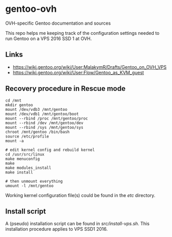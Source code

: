 # gentoo-ovh
OVH-specific Gentoo documentation and sources

This repo helps me keeping track of the configuration settings needed
to run Gentoo on a VPS 2016 SSD 1 at OVH.

## Links

* https://wiki.gentoo.org/wiki/User:MalakymR/Drafts/Gentoo_on_OVH_VPS
* https://wiki.gentoo.org/wiki/User:Flow/Gentoo_as_KVM_guest

## Recovery procedure in Rescue mode

```
cd /mnt
mkdir gentoo
mount /dev/vdb3 /mnt/gentoo
mount /dev/vdb1 /mnt/gentoo/boot
mount --rbind /proc /mnt/gentoo/proc
mount --rbind /dev /mnt/gentoo/dev
mount --rbind /sys /mnt/gentoo/sys
chroot /mnt/gentoo /bin/bash
source /etc/profile
mount -a

# edit kernel config and rebuild kernel
cd /usr/src/linux
make menuconfig
make
make modules_install
make install

# then unmount everything
umount -l /mnt/gentoo
```

Working kernel configuration file(s) could be found in the *etc*
directory.

## Install script

A (pseudo) installation script can be found in
*src/install-vps.sh*. This installation procedure applies to VPS SSD1
2016.